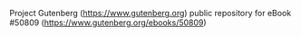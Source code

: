 Project Gutenberg (https://www.gutenberg.org) public repository for
eBook #50809 (https://www.gutenberg.org/ebooks/50809)
